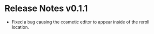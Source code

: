 # Release Notes v0.1.1

- Fixed a bug causing the cosmetic editor to appear inside of the reroll location.